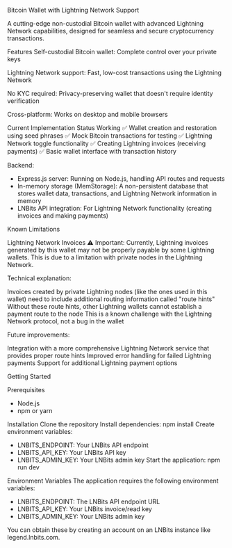 Bitcoin Wallet with Lightning Network Support

A cutting-edge non-custodial Bitcoin wallet with advanced Lightning Network capabilities, designed for seamless and secure cryptocurrency transactions.

Features
Self-custodial Bitcoin wallet: Complete control over your private keys

Lightning Network support: Fast, low-cost transactions using the Lightning Network

No KYC required: Privacy-preserving wallet that doesn't require identity verification

Cross-platform: Works on desktop and mobile browsers

Current Implementation Status
Working
✅ Wallet creation and restoration using seed phrases
✅ Mock Bitcoin transactions for testing
✅ Lightning Network toggle functionality
✅ Creating Lightning invoices (receiving payments)
✅ Basic wallet interface with transaction history

Backend:

- Express.js server: Running on Node.js, handling API routes and requests
- In-memory storage (MemStorage): A non-persistent database that stores wallet data, transactions, and Lightning Network information in memory
- LNBits API integration: For Lightning Network functionality (creating invoices and making payments)

Known Limitations

Lightning Network Invoices
⚠️ Important: Currently, Lightning invoices generated by this wallet may not be properly payable by some Lightning wallets. This is due to a limitation with private nodes in the Lightning Network.

Technical explanation:

Invoices created by private Lightning nodes (like the ones used in this wallet) need to include additional routing information called "route hints"
Without these route hints, other Lightning wallets cannot establish a payment route to the node
This is a known challenge with the Lightning Network protocol, not a bug in the wallet

Future improvements:

Integration with a more comprehensive Lightning Network service that provides proper route hints
Improved error handling for failed Lightning payments
Support for additional Lightning payment options

Getting Started

Prerequisites
- Node.js
- npm or yarn

Installation
Clone the repository
Install dependencies: npm install
Create environment variables:
- LNBITS_ENDPOINT: Your LNBits API endpoint
- LNBITS_API_KEY: Your LNBits API key
- LNBITS_ADMIN_KEY: Your LNBits admin key
Start the application: npm run dev

Environment Variables
The application requires the following environment variables:

- LNBITS_ENDPOINT: The LNBits API endpoint URL
- LNBITS_API_KEY: Your LNBits invoice/read key
- LNBITS_ADMIN_KEY: Your LNBits admin key

You can obtain these by creating an account on an LNBits instance like legend.lnbits.com.
